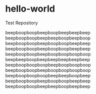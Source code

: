 # hello-world
Test Repository

beepboopboopbeepboopbeepbeepbeep beepboopboopbeepbeepboopbeepboop beepboopboopbeepboopboopbeepbeep
beepboopboopbeepboopboopbeepbeep beepboopboopbeepboopboopboopboop beepbeepboopbeepbeepbeepbeepbeep
beepboopboopboopbeepboopboopboop beepboopboopbeepboopboopboopboop beepboopboopboopbeepbeepboopbeep
beepboopboopbeepboopboopbeepbeep beepboopboopbeepbeepboopbeepbeep
